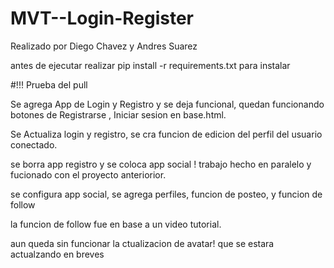 # MVT--Login-Register

Realizado por Diego Chavez y Andres Suarez

antes de ejecutar realizar pip install -r requirements.txt para instalar 


#!!!
Prueba del pull




Se agrega App de Login y Registro y se deja funcional, quedan funcionando botones de Registrarse , Iniciar sesion en base.html.

Se Actualiza login y registro, se cra funcion de edicion del perfil del usuario conectado. 


se borra app registro y se coloca app social ! trabajo hecho en paralelo y fucionado con el proyecto anteriorior.

se configura app social, se agrega perfiles, funcion de posteo, y funcion de follow

la funcion de follow fue en base a un video tutorial.

aun queda sin funcionar la ctualizacion de avatar! que se estara actualzando en breves 